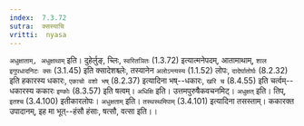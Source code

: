```yaml
---
index:  7.3.72
sutra:  क्सस्याचि
vritti:  nyasa
---
```


`अधुक्षाताम्, अधुक्षाथाम्` इति। दुहेर्लुङ्, च्लिः, `स्वरितञितः` (1.3.72) इत्यात्मनेपदम्, आतामाथाम्, `शाल इगुपधादनिटः क्सः` (3.1.45) इति क्सादेशश्च्लेः, तस्यानेन `अलोऽन्त्यस्य` (1.1.52) लोपः, `दादेर्घातोर्घः` (8.2.32) इति हकारस्य धकारः, `एकाचो वशो भष्` (8.2.37) इत्यादिना भष्--धकारः, `खरि च` (8.4.55) इति चर्त्वम्--धकारस्य ककारः `इण्कोः` (8.3.57) इति षत्वम्। `अधिक्षि` इति। उत्तमपुरुषैकवचनमिट्। `अधुक्षत्` इति। तिप्, `इतश्च` (3.4.100) इतीकारलोपः। `अधुक्षताम्` इति। `तस्थस्थमिपाम्` (3.4.101) इत्यादिना तसस्ताम्। ककारक्त उपादानम्, इह मा भूत्--हंसौ हंसाः, षत्सौ, वत्सा इति।।

